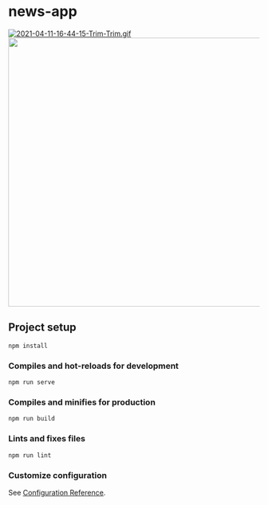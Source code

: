 # news-app

[![2021-04-11-16-44-15-Trim-Trim.gif](https://s4.gifyu.com/images/2021-04-11-16-44-15-Trim-Trim.gif)](https://gifyu.com/image/rL11)
<img src="https://s4.gifyu.com/images/2021-04-11-16-44-15-Trim-Trim.gif" width="960" height="540" />

## Project setup
```
npm install
```

### Compiles and hot-reloads for development
```
npm run serve
```

### Compiles and minifies for production
```
npm run build
```

### Lints and fixes files
```
npm run lint
```

### Customize configuration
See [Configuration Reference](https://cli.vuejs.org/config/).
